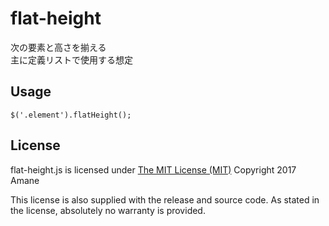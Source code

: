 
# flat-height
次の要素と高さを揃える  
主に定義リストで使用する想定

## Usage
```
$('.element').flatHeight();
```

## License
flat-height.js is licensed under [The MIT License (MIT)](https://opensource.org/licenses/MIT)
Copyright 2017 Amane

This license is also supplied with the release and source code.
As stated in the license, absolutely no warranty is provided.
